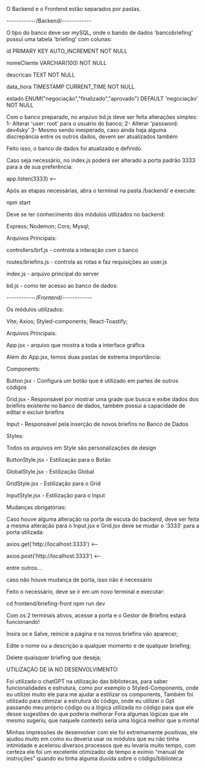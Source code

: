 O Backend e o Frontend estão separados por pastas.

------------/Backend/------------

   O tipo do banco deve ser mySQL, onde o bando de dados 'bancobriefing' possui uma tabela 'briefing' com colunas:

   id PRIMARY KEY AUTO_INCREMENT NOT NULL
   
   nomeCliente VARCHAR(100) NOT NULL
 
   descricao TEXT NOT NULL

   data_hora TIMESTAMP CURRENT_TIME NOT NULL

   estado ENUM("negociação","finalizado","aprovado") DEFAULT 'negociação' NOT NULL
   
   Com o banco preparado, no arquivo bd.js deve ser feita alterações simples:
   1- Alterar 'user: root' para o usuário do banco;
   2- Alterar 'password: dev4sky'
   3- Mesmo sendo inesperado, caso ainda haja alguma discrepância entre os outros dados, devem ser atualizados também

   Feito isso, o banco de dados foi atualizado e definido.

   Caso seja necessário, no index.js poderá ser alterado a porta padrão 3333 para a de sua preferência:
   
   app.listen(3333) <--

   Após as etapas necessárias, abra o terminal na pasta /backend/ e execute:

   npm start
   
   Deve se ter conhecimento dos módulos utilizados no backend:

   Express;
   Nodemon;
   Cors;
   Mysql;

   Arquivos Principais:

   controllers/brf.js - controla a interação com o banco
   
   routes/briefins.js - controla as rotas e faz requisições ao user.js

   index.js - arquivo principal do server

   bd.js - como ter acesso ao banco de dados:

   

------------/Frontend/------------

   Os módulos utilizados:

   Vite;
   Axios;
   Styled-components;
   React-Toastify;

   Arquivos Principais:

   App.jsx - arquivo que mostra a toda a interface gráfica

   Além do App.jsx, temos duas pastas de extrema importância:

   Components:
   
   Button.jsx - Configura um botão que é utilizado em partes de outros códigos
   
   Grid.jsx - Responsável por mostrar uma grade que busca e exibe dados dos briefins existente no banco de dados,
   também possui a capacidade de editar e excluir briefins

   Input - Responsável pela inserção de novos briefins no Banco de Dados

   Styles:

   Todos os arquivos em Style são personalizações de design

   ButtonStyle.jsx - Estilização para o Botão

   GlobalStyle.jsx - Estilização Global

   GridStyle.jsx - Estilização para o Grid

   InputStyle.jsx - Estilização para o Input

   Mudanças obrigatórias:

   Caso houve alguma alteração na porta de escuta do backend, deve ser feita a mesma alteração para o Input.jsx e Grid.jsx
   deve se mudar o '3333' para a porta utilizada:
    
   axios.get('http://localhost:3333') <--

   axios.post('http://localhost:3333') <--

   entre outros...

   caso não houve mudança de porta, isso não é necessário

   Feito o necessário, deve se ir em um novo terminal e executar:

   cd frontend/briefing-front
   npm run dev

   Com os 2 terminais ativos, acesse a porta e o Gestor de Briefins estará funcionando!

   Insira os e Salve, reinicie a página e os novos briefins vão aparecer;

   Edite o nome ou a descrição a qualquer momento e de qualquer briefing;

   Delete quaisquer briefing que deseja;


UTILIZAÇÃO DE IA NO DESENVOLVIMENTO:

   Foi utilizado o chatGPT na utilização das bibliotecas, para saber funcionalidades e estrutura, como por exemplo o Styled-Components, onde eu utilizei muito ele para me ajudar a estilizar os components,
   Também foi utilizado para otimizar a estrutura do código, onde eu utilizei o Gpt passando meu próprio código ou a lógica utilizada no código para que ele desse sugestões do que poderia melhorar
   Fora algumas lógicas que ele mesmo sugeriu, que naquele contexto seria uma lógica melhor que a minha!

   Minhas impressões de desenvolver com ele foi extremamente positivas, ele ajudou muito em como eu deveria usar os módulos que eu não tinha intimidade e acelerou diversos processos que eu levaria muito tempo,
   com certeza ele foi um excelente otimizador de tempo e exímio "manual de instruções" quando eu tinha alguma duvida sobre o código/biblioteca
